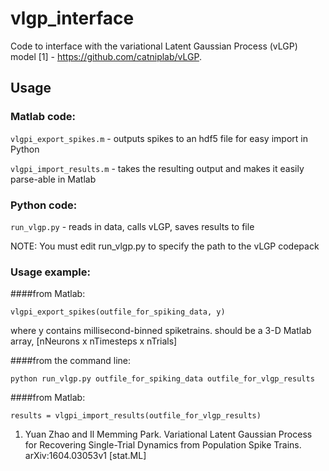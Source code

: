 # vlgp_interface

Code to interface with the variational Latent Gaussian Process (vLGP) model [1] - https://github.com/catniplab/vLGP.

## Usage
### Matlab code: 
`vlgpi_export_spikes.m` - outputs spikes to an hdf5 file for easy import in Python

`vlgpi_import_results.m` - takes the resulting output and makes it easily parse-able in Matlab

### Python code:
`run_vlgp.py` - reads in data, calls vLGP, saves results to file

NOTE: You must edit run_vlgp.py to specify the path to the vLGP codepack

### Usage example:

####from Matlab:

```vlgpi_export_spikes(outfile_for_spiking_data, y)```

where y contains millisecond-binned spiketrains. should be a 3-D Matlab array, [nNeurons x nTimesteps x nTrials]

####from the command line:

```python run_vlgp.py outfile_for_spiking_data outfile_for_vlgp_results```

####from Matlab:

```results = vlgpi_import_results(outfile_for_vlgp_results)```





1. Yuan Zhao and Il Memming Park. Variational Latent Gaussian Process for Recovering Single-Trial Dynamics from Population Spike Trains. arXiv:1604.03053v1 [stat.ML]



